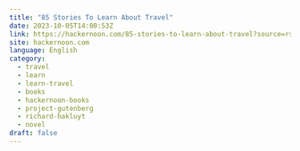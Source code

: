 ```yaml
---
title: "85 Stories To Learn About Travel"
date: 2023-10-05T14:00:53Z
link: https://hackernoon.com/85-stories-to-learn-about-travel?source=rss&utm_medium=RSS&utm_source=news.12bit.vn
site: hackernoon.com
language: English
category:
  - travel
  - learn
  - learn-travel
  - books
  - hackernoon-books
  - project-gutenberg
  - richard-hakluyt
  - novel
draft: false
---
```

